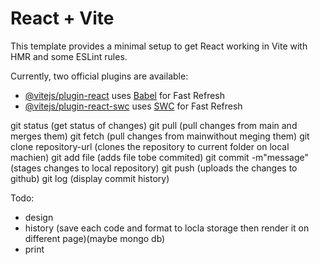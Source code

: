 # React + Vite

This template provides a minimal setup to get React working in Vite with HMR and some ESLint rules.

Currently, two official plugins are available:

- [@vitejs/plugin-react](https://github.com/vitejs/vite-plugin-react/blob/main/packages/plugin-react/README.md) uses [Babel](https://babeljs.io/) for Fast Refresh
- [@vitejs/plugin-react-swc](https://github.com/vitejs/vite-plugin-react-swc) uses [SWC](https://swc.rs/) for Fast Refresh


git status (get status of changes)
git pull (pull changes from main and merges them)
git fetch (pull changes from mainwithout meging them)
git clone repository-url (clones the repository to current folder on local machien)
git add file  (adds file tobe commited)
git commit -m"message" (stages changes to local repository)
git push (uploads the changes to github)
git log (display commit history)


Todo:
- design
- history (save each code and format to locla storage then render it on different page)(maybe mongo db)
- print